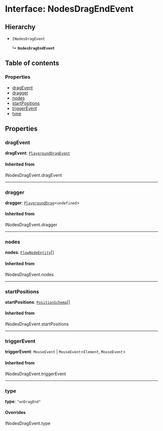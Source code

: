 # Interface: NodesDragEndEvent

## Hierarchy

* `INodesDragEvent`

  ↳ **`NodesDragEndEvent`**

## Table of contents

### Properties

* [dragEvent](/en/auto-docs/free-layout-editor/interfaces/NodesDragEndEvent.md#dragevent)
* [dragger](/en/auto-docs/free-layout-editor/interfaces/NodesDragEndEvent.md#dragger)
* [nodes](/en/auto-docs/free-layout-editor/interfaces/NodesDragEndEvent.md#nodes)
* [startPositions](/en/auto-docs/free-layout-editor/interfaces/NodesDragEndEvent.md#startpositions)
* [triggerEvent](/en/auto-docs/free-layout-editor/interfaces/NodesDragEndEvent.md#triggerevent)
* [type](/en/auto-docs/free-layout-editor/interfaces/NodesDragEndEvent.md#type)

## Properties

### dragEvent

**dragEvent**: [`PlaygroundDragEvent`](/en/auto-docs/free-layout-editor/interfaces/PlaygroundDragEvent.md)

#### Inherited from

INodesDragEvent.dragEvent

***

### dragger

**dragger**: [`PlaygroundDrag`](/en/auto-docs/free-layout-editor/classes/PlaygroundDrag-1.md)<`undefined`>

#### Inherited from

INodesDragEvent.dragger

***

### nodes

**nodes**: [`FlowNodeEntity`](/en/auto-docs/free-layout-editor/classes/FlowNodeEntity-1.md)\[]

#### Inherited from

INodesDragEvent.nodes

***

### startPositions

**startPositions**: [`PositionSchema`](/en/auto-docs/free-layout-editor/interfaces/PositionSchema.md)\[]

#### Inherited from

INodesDragEvent.startPositions

***

### triggerEvent

**triggerEvent**: `MouseEvent` | `MouseEvent`<`Element`, `MouseEvent`>

#### Inherited from

INodesDragEvent.triggerEvent

***

### type

**type**: `"onDragEnd"`

#### Overrides

INodesDragEvent.type
